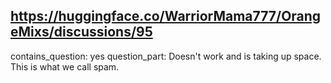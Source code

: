 ## https://huggingface.co/WarriorMama777/OrangeMixs/discussions/95

contains_question: yes
question_part: Doesn't work and is taking up space. This is what we call spam.
